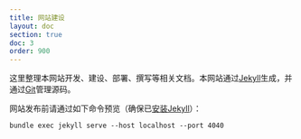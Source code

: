```yaml
---
title: 网站建设
layout: doc
section: true
doc: 3
order: 900
---
```


这里整理本网站开发、建设、部署、撰写等相关文档。本网站通过[Jekyll](/jekyll.html)生成，并通过[Git](../tools/git.html)管理源码。

网站发布前请通过如下命令预览（确保已[安装Jekyll](jekyll.html)）：

```shell
bundle exec jekyll serve --host localhost --port 4040
```